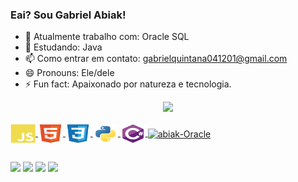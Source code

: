 ### Eai? Sou Gabriel Abiak!

- 🔭 Atualmente trabalho com: Oracle SQL
- 🌱 Estudando: Java
- 📫 Como entrar em contato: gabrielquintana041201@gmail.com
- 😄 Pronouns: Ele/dele
- ⚡ Fun fact: Apaixonado por natureza e tecnologia.

<div align="center">
  <a href="https://github.com/Ab1ak">
  <img height="180em" src="https://github-readme-stats.vercel.app/api?username=Ab1ak&show_icons=true&theme=codeSTACKr&title_color=B00F0F&border_color=B00F0F&include_all_commits=true&count_private=true&icon_color=DC1C1C"/>
  <!---img height="180em" src="https://github-readme-stats.vercel.app/api/top-langs/?username=Ab1ak&layout=compact&langs_count=7&theme=buefy&title_color=B00F0F&border_color=B00F0F"/--->
</div>

  
 <div style="display: inline_block"><br>
  <img align="center" alt="abiak-Js" height="30" width="40" src="https://raw.githubusercontent.com/devicons/devicon/master/icons/javascript/javascript-plain.svg">
  <img align="center" alt="abiak-HTML" height="30" width="40" src="https://raw.githubusercontent.com/devicons/devicon/master/icons/html5/html5-original.svg">
  <img align="center" alt="abiak-CSS" height="30" width="40" src="https://raw.githubusercontent.com/devicons/devicon/master/icons/css3/css3-original.svg">
  <img align="center" alt="abiak-Python" height="30" width="40" src="https://raw.githubusercontent.com/devicons/devicon/master/icons/python/python-original.svg">
  <img align="center" alt="abiak-Csharp" height="30" width="40" src="https://raw.githubusercontent.com/devicons/devicon/master/icons/csharp/csharp-original.svg">
  <img align="center" alt="abiak-Oracle" height="30" width="40" src="https://cdn.jsdelivr.net/gh/devicons/devicon/icons/oracle/oracle-original.svg">
  <!--img align="right" alt="abiak-pic" height="150" style="border-radius:50px;" src="link aq"-->
</div>
  
##  
  
  
<div>
  <a href="https://instagram.com/gaab.abiak" target="_blank"><img src="https://img.shields.io/badge/-Instagram-%23E4405F?style=for-the-badge&logo=instagram&logoColor=white" target="_blank"></a>
 	<a href="https://www.twitch.tv/abiakk" target="_blank"><img src="https://img.shields.io/badge/Twitch-9146FF?style=for-the-badge&logo=twitch&logoColor=white" target="_blank"></a>
  <a href = "mailto:gabrielquintana041201@gmail.com"><img src="https://img.shields.io/badge/-Gmail-%23333?style=for-the-badge&logo=gmail&logoColor=white" target="_blank"></a>
  <a href="https://www.linkedin.com/in/gabriel-abiak-886636192/" target="_blank"><img src="https://img.shields.io/badge/-LinkedIn-%230077B5?style=for-the-badge&logo=linkedin&logoColor=white" target="_blank"></a> 
</div>
  
  
  
 
  
  
  
  
  
